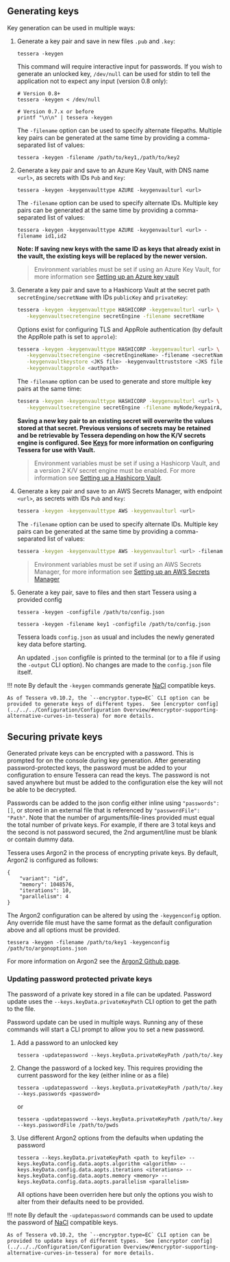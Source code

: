 ## Generating keys

Key generation can be used in multiple ways:

1. Generate a key pair and save in new files `.pub` and `.key`:  
    ```
    tessera -keygen
    ```
    This command will require interactive input for passwords. 
If you wish to generate an unlocked key, `/dev/null` can be used for stdin to tell the application not to expect any input (version 0.8 only):
    ```
    # Version 0.8+
    tessera -keygen < /dev/null

    # Version 0.7.x or before
    printf "\n\n" | tessera -keygen
    ```

    The `-filename` option can be used to specify alternate filepaths.  Multiple key pairs can be generated at the same time by providing a comma-separated list of values:
    ```
    tessera -keygen -filename /path/to/key1,/path/to/key2
    ```

1. Generate a key pair and save to an Azure Key Vault, with DNS name `<url>`, as secrets with IDs `Pub` and `Key`:
    ```
    tessera -keygen -keygenvaulttype AZURE -keygenvaulturl <url>
    ```
    
    The `-filename` option can be used to specify alternate IDs.  Multiple key pairs can be generated at the same time by providing a comma-separated list of values:
    ```
    tessera -keygen -keygenvaulttype AZURE -keygenvaulturl <url> -filename id1,id2
    ```
    
    **Note: If saving new keys with the same ID as keys that already exist in the vault, the existing keys will be replaced by the newer version.**
    
    > Environment variables must be set if using an Azure Key Vault, for more information see [Setting up an Azure key vault](../Setting%20up%20an%20Azure%20Key%20Vault)
    
1. Generate a key pair and save to a Hashicorp Vault at the secret path `secretEngine/secretName` with IDs `publicKey` and `privateKey`:
    ```bash
    tessera -keygen -keygenvaulttype HASHICORP -keygenvaulturl <url> \
       -keygenvaultsecretengine secretEngine -filename secretName 
    ```
    Options exist for configuring TLS and AppRole authentication (by default the AppRole path is set to `approle`):
    ```bash
    tessera -keygen -keygenvaulttype HASHICORP -keygenvaulturl <url> \
       -keygenvaultsecretengine <secretEngineName> -filename <secretName> \
       -keygenvaultkeystore <JKS file> -keygenvaulttruststore <JKS file> \
       -keygenvaultapprole <authpath>
    ```
    The `-filename` option can be used to generate and store multiple key pairs at the same time:
    ```bash
    tessera -keygen -keygenvaulttype HASHICORP -keygenvaulturl <url> \
       -keygenvaultsecretengine secretEngine -filename myNode/keypairA,myNode/keypairB 
    ```
    **Saving a new key pair to an existing secret will overwrite the values stored at that secret.  Previous versions of secrets may be retained and be retrievable by Tessera depending on how the K/V secrets engine is configured.  See [Keys](../../../Configuration/Keys) for more information on configuring Tessera for use with Vault.**
    
    > Environment variables must be set if using a Hashicorp Vault, and a version 2 K/V secret engine must be enabled.  For more information see [Setting up a Hashicorp Vault](../Setting%20up%20a%20Hashicorp%20Vault).

1. Generate a key pair and save to an AWS Secrets Manager, with endpoint `<url>`, as secrets with IDs `Pub` and `Key`:

    ```bash
    tessera -keygen -keygenvaulttype AWS -keygenvaulturl <url>
    ```
    
    The `-filename` option can be used to specify alternate IDs.  Multiple key pairs can be generated at the same time by providing a comma-separated list of values:
    
    ```bash
    tessera -keygen -keygenvaulttype AWS -keygenvaulturl <url> -filename id1,id2
    ```
    
    >Environment variables must be set if using an AWS Secrets Manager, for more information see [Setting up an AWS Secrets Manager](../Setting%20up%20an%20AWS%20Secrets%20Manager)

1. Generate a key pair, save to files and then start Tessera using a provided config
    ```
    tessera -keygen -configfile /path/to/config.json
    ```
    ```
    tessera -keygen -filename key1 -configfile /path/to/config.json 
    ```
    Tessera loads `config.json` as usual and includes the newly generated key data before starting.  
    
    An updated `.json` configfile is printed to the terminal (or to a file if using the `-output` CLI option).  No changes are made to the `config.json` file itself.

!!! note 
    By default the `-keygen` commands generate [NaCl](https://nacl.cr.yp.to/) compatible keys.  
    
    As of Tessera v0.10.2, the `--encryptor.type=EC` CLI option can be provided to generate keys of different types.  See [encryptor config](../../../Configuration/Configuration Overview/#encryptor-supporting-alternative-curves-in-tessera) for more details.  

## Securing private keys
Generated private keys can be encrypted with a password.  This is prompted for on the console during key generation.  After generating password-protected keys, the password must be added to your configuration to ensure Tessera can read the keys.  The password is not saved anywhere but must be added to the configuration else the key will not be able to be decrypted.  

Passwords can be added to the json config either inline using `"passwords":[]`, or stored in an external file that is referenced by `"passwordFile": "Path"`.  Note that the number of arguments/file-lines provided must equal the total number of private keys.  For example, if there are 3 total keys and the second is not password secured, the 2nd argument/line must be blank or contain dummy data.

Tessera uses Argon2 in the process of encrypting private keys.  By default, Argon2 is configured as follows:
```
{
    "variant": "id",
    "memory": 1048576,
    "iterations": 10,
    "parallelism": 4
}
```
The Argon2 configuration can be altered by using the `-keygenconfig` option.  Any override file must have the same format as the default configuration above and all options must be provided.
```
tessera -keygen -filename /path/to/key1 -keygenconfig /path/to/argonoptions.json
```

For more information on Argon2 see the [Argon2 Github page](https://github.com/P-H-C/phc-winner-argon2).

### Updating password protected private keys
The password of a private key stored in a file can be updated.  Password update uses the `--keys.keyData.privateKeyPath` CLI option to get the path to the file. 

Password update can be used in multiple ways.  Running any of these commands will start a CLI prompt to allow you to set a new password.

1. Add a password to an unlocked key
    ```
    tessera -updatepassword --keys.keyData.privateKeyPath /path/to/.key
    ```
    
1. Change the password of a locked key.  This requires providing the current password for the key (either inline or as a file)
    ```
    tessera -updatepassword --keys.keyData.privateKeyPath /path/to/.key --keys.passwords <password>
    ```
    or
    ```
    tessera -updatepassword --keys.keyData.privateKeyPath /path/to/.key --keys.passwordFile /path/to/pwds
    ```

1. Use different Argon2 options from the defaults when updating the password
    ```
    tessera --keys.keyData.privateKeyPath <path to keyfile> --keys.keyData.config.data.aopts.algorithm <algorithm> --keys.keyData.config.data.aopts.iterations <iterations> --keys.keyData.config.data.aopts.memory <memory> --keys.keyData.config.data.aopts.parallelism <parallelism>
    ```
    All options have been overriden here but only the options you wish to alter from their defaults need to be provided.

!!! note 
    By default the `-updatepassword` commands can be used to update the password of [NaCl](https://nacl.cr.yp.to/) compatible keys.  
    
    As of Tessera v0.10.2, the `--encryptor.type=EC` CLI option can be provided to update keys of different types.  See [encryptor config](../../../Configuration/Configuration Overview/#encryptor-supporting-alternative-curves-in-tessera) for more details.  
